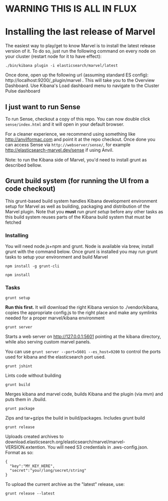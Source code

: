 # WARNING THIS IS ALL IN FLUX


# Installing the last release of Marvel

The easiest way to play/get to know Marvel is to install the latest release version of it. To do so, just run the following command on every node on your cluster (restart node for it to have effect):

```
./bin/kibana plugin -i elasticsearch/marvel/latest
```

Once done, open up the following url (assuming standard ES config): http://localhost:9200/_plugin/marvel  . This will take you to the Overview Dashboard. Use Kibana's Load dashboard menu to navigate to the Cluster Pulse dashboard


## I just want to run Sense

To run Sense, checkout a copy of this repo. You can now double click `sense/index.html` and it will open in your default browser.

For a cleaner experience, we recommend using something like http://anvilformac.com and point it at the repo checkout. Once done you can access Sense via `http://webserver/sense/`, for example http://elasticsearch-marvel.dev/sense if using Anvil.

Note: to run the Kibana side of Marvel, you'd need to install grunt as described bellow.

## Grunt build system (for running the UI from a code checkout)
This grunt-based build system handles Kibana development environment setup for Marvel as well as building, packaging and distribution of the Marvel plugin. Note that you **must** run *grunt setup* before any other tasks as this build system reuses parts of the Kibana build system that must be fetched

### Installing
You will need node.js+npm and grunt. Node is available via brew, install grunt with the command below. Once grunt is installed you may run grunt tasks to setup your environment and build Marvel

```npm install -g grunt-cli```

```npm install```

### Tasks

```grunt setup```

**Run this first.** It will download the right Kibana version to ./vendor/kibana, copies the appropriate config.js to the right place and make any symlinks needed for a proper marvel/kibana environment

```grunt server```

Starts a web server on http://127.0.0.1:5601 pointing at the kibana directory, while also serving custom marvel panels.

You can use `grunt server --port=5601 --es_host=9200` to control the ports used for kibana and the elasticsearch port used.

```grunt jshint```

Lints code without building

```grunt build```

Merges kibana and marvel code, builds Kibana and the plugin (via mvn) and puts them in ./build.

```grunt package```

Zips and tar+gzips the build in build/packages. Includes grunt build

```grunt release```

Uploads created archives to download.elasticsearch.org/elasticsearch/marvel/marvel-VERSION.extention. You will need S3 credentials in .aws-config.json. Format as so:

```
{
  "key":"MY_KEY_HERE",
  "secret":"your/long/secret/string"
}

```

To upload the current archive as the "latest" release, use:

```grunt release --latest```
